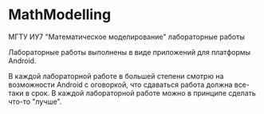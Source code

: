 # MathModelling
МГТУ ИУ7 "Математическое моделирование" лабораторные работы

Лабораторные работы выполнены в виде приложений для платформы Android.

В каждой лабораторной работе в большей степени смотрю на возможности Android с оговоркой, что сдаваться работа должна все-таки в срок.
В каждой лабораторной работе можно в принципе сделать что-то "лучше".
